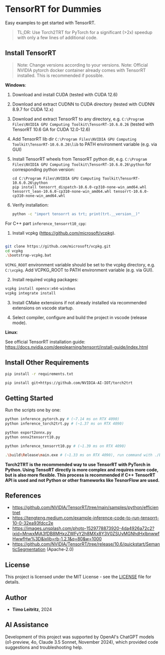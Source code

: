 # TensorRT for Dummies

Easy examples to get started with TensorRT.

>TL;DR: Use Torch2TRT for PyTorch for a significant (>2x) speedup with only a few lines of additional code.

## Install TensorRT

>Note: Change versions according to your versions.
>Note: Official NVIDIA pytorch docker container already comes with TensorRT installed. This is recommended if possible.

**Windows**:

1. Download and install CUDA (tested with CUDA 12.6)
2. Download and extract CUDNN to CUDA directory (tested with CUDNN 8.9.7 for CUDA 12.x)
3. Download and extract TensorRT to any directory, e.g. ``C:\Program Files\NVIDIA GPU Computing Toolkit\TensorRT-10.6.0.26`` (tested with TensorRT 10.6 GA for CUDA 12.0-12.6)
4. Add TensorRT lib dir `C:\Program Files\NVIDIA GPU Computing Toolkit\TensorRT-10.6.0.26\lib` to PATH environment variable (e.g. via GUI)
5. Install TensorRT wheels from TensorRT python dir, e.g. `C:\Program Files\NVIDIA GPU Computing Toolkit\TensorRT-10.6.0.26\python` for corresponding python version:

    ```console
    cd C:\Program Files\NVIDIA GPU Computing Toolkit\TensorRT-10.6.0.26\python
    pip install tensorrt_dispatch-10.6.0-cp310-none-win_amd64.whl tensorrt_lean-10.6.0-cp310-none-win_amd64.whl tensorrt-10.6.0-cp310-none-win_amd64.whl
    ```	
6. Verify installation:

    ```bash
    python -c "import tensorrt as trt; print(trt.__version__)"
    ```

For C++ part `inference_tensorrt10_cpp`:

1. Install vcpkg (https://github.com/microsoft/vcpkg). 

```bash

git clone https://github.com/microsoft/vcpkg.git
cd vcpkg
.\bootstrap-vcpkg.bat
```

``VCPKG_ROOT`` environment variable should be set to the vcpkg directory, e.g. `C:\vcpkg`.
Add VCPKG_ROOT to PATH environment variable (e.g. via GUI).

2. Install required vcpkg packages:

```bash
vcpkg install opencv:x64-windows
vcpkg integrate install
```

3. Install CMake extensions if not already installed via recommended extensions on vscode startup.

4. Select compiler, configure and build the project in vscode (release mode).

**Linux**:

See official TensorRT installation guide: https://docs.nvidia.com/deeplearning/tensorrt/install-guide/index.html

## Install Other Requirements

```bash
pip install -r requirements.txt
```

```bash
pip install git+https://github.com/NVIDIA-AI-IOT/torch2trt
```

## Getting Started

Run the scripts one by one:

```bash
python inference_pytorch.py # (~7.14 ms on RTX 4090)
python inference_torch2trt.py # (~1.37 ms on RTX 4090)

python export2onnx.py
python onnx2tensorrt10.py

python inference_tensorrt10.py # (~1.39 ms on RTX 4090)

.\build\Release\main.exe # (~1.33 ms on RTX 4090), run command with ./build/Release/main on Linux
```

**Torch2TRT is the recommended way to use TensorRT with PyTorch in Python. Using TensoRT directly is more complex and requires more code, but is also more flexible. This process is recommended if C++ TensorRT API is used and not Python or other frameworks like TesnorFlow are used.**

## References

- https://github.com/NVIDIA/TensorRT/tree/main/samples/python/efficientnet
- https://tengteng.medium.com/example-inference-code-to-run-tensorrt-10-0-32ea93fdcc2e
- https://images.unsplash.com/photo-1529778873920-4da4926a72c2?ixid=MnwxMjA3fDB8MHxzZWFyY2h8MXx8Y3V0ZSUyMGNhdHxlbnwwfHwwfHw%3D&ixlib=rb-1.2.1&q=80&w=1000
- https://github.com/NVIDIA/TensorRT/tree/release/10.6/quickstart/SemanticSegmentation (Apache-2.0)

## License

This project is licensed under the MIT License - see the [LICENSE](LICENSE) file for details.

## Author

- **Timo Leitritz**, 2024

## AI Assistance

Development of this project was supported by OpenAI's ChatGPT models (o1-preview, 4o, Claude 3.5 Sonnet, November 2024), which provided code suggestions and troubleshooting help.
